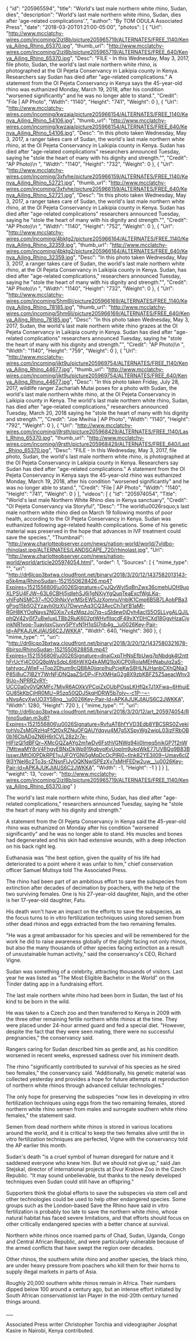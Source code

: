 {
  "id": "205965594",
  "title": "World's last male northern white rhino, Sudan, dies",
  "description": "World's last male northern white rhino, Sudan, dies after 'age-related complications'.",
  "author": "By TOM ODULA Associated Press",
  "date": "2018-03-20T01:21:00-05:00",
  "photos": [
    {
      "Url": "http://www.mcclatchy-wires.com/incoming/2izl8b/picture205965719/ALTERNATES/FREE_1140/Kenya_Ailing_Rhino_65370.jpg",
      "thumb_url": "http://www.mcclatchy-wires.com/incoming/2izl8b/picture205965719/ALTERNATES/FREE_640/Kenya_Ailing_Rhino_65370.jpg",
      "Desc": "FILE - In this Wednesday, May 3, 2017, file photo, Sudan, the world's last male northern white rhino, is photographed at the Ol Pejeta Conservancy in Laikipia county in Kenya. Researchers say Sudan has died after \"age-related complications.\" A statement from the Ol Pejeta Conservancy in Kenya says the 45-year-old rhino was euthanized Monday, March 19, 2018, after his condition \"worsened significantly\" and he was no longer able to stand.",
      "Credit": "File | AP Photo",
      "Width": "1140",
      "Height": "741",
      "Weight": 0
    },
    {
      "Url": "http://www.mcclatchy-wires.com/incoming/kwzaja/picture205966154/ALTERNATES/FREE_1140/Kenya_Ailing_Rhino_54106.jpg",
      "thumb_url": "http://www.mcclatchy-wires.com/incoming/kwzaja/picture205966154/ALTERNATES/FREE_640/Kenya_Ailing_Rhino_54106.jpg",
      "Desc": "In this photo taken Wednesday, May 3, 2017, a ranger takes care of Sudan, the world's last male northern white rhino, at the Ol Pejeta Conservancy in Laikipia county in Kenya. Sudan has died after \"age-related complications\" researchers announced Tuesday, saying he \"stole the heart of many with his dignity and strength.\"",
      "Credit": "AP Photo)\n ",
      "Width": "1140",
      "Height": "732",
      "Weight": 0
    },
    {
      "Url": "http://www.mcclatchy-wires.com/incoming/3xfvhe/picture205966159/ALTERNATES/FREE_1140/Kenya_Ailing_Rhino_52721.jpg",
      "thumb_url": "http://www.mcclatchy-wires.com/incoming/3xfvhe/picture205966159/ALTERNATES/FREE_640/Kenya_Ailing_Rhino_52721.jpg",
      "Desc": "In this photo taken Wednesday, May 3, 2017, a ranger takes care of Sudan, the world's last male northern white rhino, at the Ol Pejeta Conservancy in Laikipia county in Kenya. Sudan has died after \"age-related complications\" researchers announced Tuesday, saying he \"stole the heart of many with his dignity and strength.\"",
      "Credit": "AP Photo)\n ",
      "Width": "1140",
      "Height": "752",
      "Weight": 0
    },
    {
      "Url": "http://www.mcclatchy-wires.com/incoming/4bktg2/picture205966164/ALTERNATES/FREE_1140/Kenya_Ailing_Rhino_32359.jpg",
      "thumb_url": "http://www.mcclatchy-wires.com/incoming/4bktg2/picture205966164/ALTERNATES/FREE_640/Kenya_Ailing_Rhino_32359.jpg",
      "Desc": "In this photo taken Wednesday, May 3, 2017, a ranger takes care of Sudan, the world's last male northern white rhino, at the Ol Pejeta Conservancy in Laikipia county in Kenya. Sudan, has died after \"age-related complications,\" researchers announced Tuesday, saying he \"stole the heart of many with his dignity and strength.\"",
      "Credit": "AP Photo)\n ",
      "Width": "1140",
      "Height": "732",
      "Weight": 0
    },
    {
      "Url": "http://www.mcclatchy-wires.com/incoming/5hm6li/picture205966169/ALTERNATES/FREE_1140/Kenya_Ailing_Rhino_78185.jpg",
      "thumb_url": "http://www.mcclatchy-wires.com/incoming/5hm6li/picture205966169/ALTERNATES/FREE_640/Kenya_Ailing_Rhino_78185.jpg",
      "Desc": "In this photo taken Wednesday, May 3, 2017, Sudan, the world's last male northern white rhino grazes at the Ol Pejeta Conservancy in Laikipia county in Kenya. Sudan has died after \"age-related complications\" researchers announced Tuesday, saying he \"stole the heart of many with his dignity and strength.\"",
      "Credit": "AP Photo)\n ",
      "Width": "1140",
      "Height": "759",
      "Weight": 0
    },
    {
      "Url": "http://www.mcclatchy-wires.com/incoming/jikt9u/picture205969754/ALTERNATES/FREE_1140/Kenya_Ailing_Rhino_44677.jpg",
      "thumb_url": "http://www.mcclatchy-wires.com/incoming/jikt9u/picture205969754/ALTERNATES/FREE_640/Kenya_Ailing_Rhino_44677.jpg",
      "Desc": "In this photo taken Friday, July 28, 2017, wildlife ranger Zachariah Mutai poses for a photo with Sudan, the world's last male northern white rhino, at the Ol Pejeta Conservancy in Laikipia county in Kenya. The world's last male northern white rhino, Sudan, has died after \"age-related complications,\" researchers announced Tuesday, March 20, 2018 saying he \"stole the heart of many with his dignity and strength.\"",
      "Credit": "Joe Mwihia | AP Photo",
      "Width": "1140",
      "Height": "792",
      "Weight": 0
    },
    {
      "Url": "http://www.mcclatchy-wires.com/incoming/j9rsth/picture205968429/ALTERNATES/FREE_1140/Last_Rhino_65370.jpg",
      "thumb_url": "http://www.mcclatchy-wires.com/incoming/j9rsth/picture205968429/ALTERNATES/FREE_640/Last_Rhino_65370.jpg",
      "Desc": "FILE - In this Wednesday, May 3, 2017, file photo, Sudan, the world's last male northern white rhino, is photographed at the Ol Pejeta Conservancy in Laikipia county in Kenya. Researchers say Sudan has died after \"age-related complications.\" A statement from the Ol Pejeta Conservancy in Kenya says the 45-year-old rhino was euthanized Monday, March 19, 2018, after his condition \"worsened significantly\" and he was no longer able to stand.",
      "Credit": "File | AP Photo",
      "Width": "1140",
      "Height": "741",
      "Weight": 0
    }
  ],
  "videos": [
    {
      "Id": "205974054",
      "Title": "World's last male Northern White Rhino dies in Kenya sanctuary",
      "Credit": "Ol Pejeta Conservancy via Storyful",
      "Desc": "The world\u0026rsquo;s last male northern white rhino died on March 19 following months of poor health, according to the Ol Pejeta Conservancy in Kenya. Sudan was euthanized following age-related health complications. Some of his genetic material was preserved in the hope that advances in IVF treatment could save the species.",
      "Thumbnail": "http://www.charlotteobserver.com/news/nation-world/world/7vldbo-rhinolast.jpg/ALTERNATES/LANDSCAPE_720/rhinolast.jpg",
      "Url": "http://www.charlotteobserver.com/news/nation-world/world/article205974054.html",
      "order": 1,
      "Sources": [
        {
          "mime_type": "",
          "uri": "http://dr6lcqo3bxtwa.cloudfront.net/binary/2018/3/20/12/1437582013143-p5k4ma/RhinoSudan-1521550628426.mp4?Expires=1521556806\u0026Signature=CyJQvWyI5qBnZwx36cmehlJOH9uoXLPSU4FJW~63L6CBHj5jdlehSJ6j1gNXiyYgQupTeaExcfWgLKq-vhIFqNSMC37~fOO3hNxVyrMSrEW5JzXomnuVnblK1Cmp6B5B7LAobPBa3gPog15b5OZYzavh0tzXU7DwynAq3CQ3AvcCh7aYB1aMI-RGH8KYOqNays2NGXix7v4zMqzJoi7iq~uSIdew0jDyh4acIS5OSLLygALQJiLphQV42vj5f7uBwIuxLTBb2RuK602ptWHvflIqcdF49vXYDHCXd18GgvHzaCjyinkNR1vop-TuayIqxCjuvy5PYvN1H1qSl7nb4g__\u0026Key-Pair-Id=APKAJUKJIAUS6C2JWKKA",
          "Width": 640,
          "Height": 360
        },
        {
          "mime_type": "",
          "uri": "http://dr6lcqo3bxtwa.cloudfront.net/binary/2018/3/20/12/1437580321678-6bjrso/RhinoSudan-1521550628858.mp4?Expires=1521556806\u0026Signature=dnajCxpTHNsEfbUwq7pNbdgk4t2ntthFrUcYj4C0GQ8pWsSdpL6I6hWXQ4kAMQ1IoXjCP0jRoIaMEHNabulq2aS-tahtyqcJWIeF~iTop2Dhum9cQB8A0jjqrpIhuPcjeKwS8HLNJHanbCXhQNja3P85i8uC7IB2Y7WrNFiDNQaaZSrDP~lFhXMHaG2g8X9zbKBFZ5Z5aeacWhv39Uo~NPRR2vRY-UCC0a0v0VQKMFc7MjvR6AOXkVPCqiZxOUbPOssLKHfQx7J1XFwa~6HhuiEGU85kKbCjHR0MU~R5zq50QDJ5kqHDRW5b7oIv~-c1P--~-xNvqAcyXwUO3Y58ng__\u0026Key-Pair-Id=APKAJUKJIAUS6C2JWKKA",
          "Width": 1280,
          "Height": 720
        },
        {
          "mime_type": "",
          "uri": "http://dr6lcqo3bxtwa.cloudfront.net/binary/2018/3/20/12/art_205974054/RhinoSudan.m3u8?Expires=1521556806\u0026Signature=RvfuAT6hfYVD3Edb8YBCSRS0ZvekitohVoZsMGRzHqFfQt0xRZNuOFQAUYdqyu4M7g5XSpyWg2wjpL03izFRbOB0b16CbADqZN6H6rICVL28z2r7e-HlFIzQl1dBFQr~XMcGQZaAYg2m1wDv6FsthVGNWq94ii0Imeq5nikGP7f2nW7MttwaMY8rV4FhgyEBNxDkWp919jqbvpKvUopIm9ukqWkE77UVBQg9B83BlsswrJMtOl0PDkRPE1yJJFOYGNj5gMqDcOcPlRj0~tlnk82YE3iI09~Umay6clZ9l3YNeI6c2To3s-tZNsnFlJyOQKNwlSPEzXv7sMHFEDw2uw__\u0026Key-Pair-Id=APKAJUKJIAUS6C2JWKKA",
          "Width": -1,
          "Height": -1
        }
      ]
    }
  ],
  "weight": 13,
  "cover": "http://www.mcclatchy-wires.com/incoming/2izl8b/picture205965719/ALTERNATES/FREE_1140/Kenya_Ailing_Rhino_65370.jpg"
}

<p>The world's last male northern white rhino, Sudan, has died after "age-related complications," researchers announced Tuesday, saying he "stole the heart of many with his dignity and strength."</p><p>A statement from the Ol Pejeta Conservancy in Kenya said the 45-year-old rhino was euthanized on Monday after his condition "worsened significantly" and he was no longer able to stand. His muscles and bones had degenerated and his skin had extensive wounds, with a deep infection on his back right leg.</p><p>Euthanasia was "the best option, given the quality of his life had deteriorated to a point where it was unfair to him," chief conservation officer Samuel Mutisya told The Associated Press.</p><p>The rhino had been part of an ambitious effort to save the subspecies from extinction after decades of decimation by poachers, with the help of the two surviving females. One is his 27-year-old daughter, Najin, and the other is her 17-year-old daughter, Fatu.</p><p>His death won't have an impact on the efforts to save the subspecies, as the focus turns to in vitro fertilization techniques using stored semen from other dead rhinos and eggs extracted from the two remaining females.</p><p>"He was a great ambassador for his species and will be remembered for the work he did to raise awareness globally of the plight facing not only rhinos, but also the many thousands of other species facing extinction as a result of unsustainable human activity," said the conservancy's CEO, Richard Vigne.</p><p>Sudan was something of a celebrity, attracting thousands of visitors. Last year he was listed as "The Most Eligible Bachelor in the World" on the Tinder dating app in a fundraising effort.</p><p>The last male northern white rhino had been born in Sudan, the last of his kind to be born in the wild.</p><p>He was taken to a Czech zoo and then transferred to Kenya in 2009 with the three other remaining fertile northern white rhinos at the time. They were placed under 24-hour armed guard and fed a special diet. "However, despite the fact that they were seen mating, there were no successful pregnancies," the conservancy said.</p><p>Rangers caring for Sudan described him as gentle and, as his condition worsened in recent weeks, expressed sadness over his imminent death.</p><p>The rhino "significantly contributed to survival of his species as he sired two females," the conservancy said. "Additionally, his genetic material was collected yesterday and provides a hope for future attempts at reproduction of northern white rhinos through advanced cellular technologies."</p><p>The only hope for preserving the subspecies "now lies in developing in vitro fertilization techniques using eggs from the two remaining females, stored northern white rhino semen from males and surrogate southern white rhino females," the statement said.</p><p>Semen from dead northern white rhinos is stored in various locations around the world, and it is critical to keep the two females alive until the in vitro fertilization techniques are perfected, Vigne with the conservancy told the AP earlier this month.</p><p>Sudan's death "is a cruel symbol of human disregard for nature and it saddened everyone who knew him. But we should not give up," said Jan Stejskal, director of international projects at Dvur Kralove Zoo in the Czech Republic. "It may sound unbelievable, but thanks to the newly developed techniques even Sudan could still have an offspring."</p><p>Supporters think the global efforts to save the subspecies via stem cell and other technologies could be used to help other endangered species. Some groups such as the London-based Save the Rhino have said in vitro fertilization is probably too late to save the northern white rhino, whose natural habitat has faced severe limitations, and that efforts should focus on other critically endangered species with a better chance at survival.</p><p>Northern white rhinos once roamed parts of Chad, Sudan, Uganda, Congo and Central African Republic, and were particularly vulnerable because of the armed conflicts that have swept the region over decades.</p><p>Other rhinos, the southern white rhino and another species, the black rhino, are under heavy pressure from poachers who kill them for their horns to supply illegal markets in parts of Asia.</p><p>Roughly 20,000 southern white rhinos remain in Africa. Their numbers dipped below 100 around a century ago, but an intense effort initiated by South African conservationist Ian Player in the mid-20th century turned things around.</p><p>___</p><p>Associated Press writer Christopher Torchia and videographer Josphat Kasire in Nairobi, Kenya contributed.</p>

